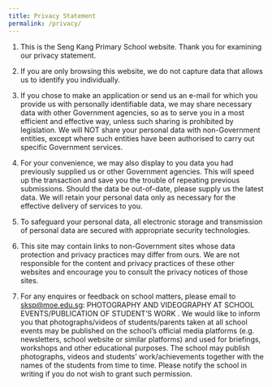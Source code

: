 ```yaml
---
title: Privacy Statement
permalink: /privacy/
---
```

1. This is the Seng Kang Primary School website. Thank you for examining our privacy statement. 

2. If you are only browsing this website, we do not capture data that allows us to identify you individually. 

3. If you chose to make an application or send us an e-mail for which you provide us with personally identifiable data, we may share necessary data with other Government agencies, so as to serve you in a most efficient and effective way, unless such sharing is prohibited by legislation. We will NOT share your personal data with non-Government entities, except where such entities have been authorised to carry out specific Government services. 

4. For your convenience, we may also display to you data you had previously supplied us or other Government agencies. This will speed up the transaction and save you the trouble of repeating previous submissions. Should the data be out-of-date, please supply us the latest data. We will retain your personal data only as necessary for the effective delivery of services to you. 

5. To safeguard your personal data, all electronic storage and transmission of personal data are secured with appropriate security technologies. 

6. This site may contain links to non-Government sites whose data protection and privacy practices may differ from ours. We are not responsible for the content and privacy practices of these other websites and encourage you to consult the privacy notices of those sites. 

7. For any enquires or feedback on school matters, please email to [sksp@moe.edu.sg](sksp@moe.edu.sg): PHOTOGRAPHY AND VIDEOGRAPHY AT SCHOOL EVENTS/PUBLICATION OF STUDENT’S WORK . We would like to inform you that photographs/videos of students/parents taken at all school events may be published on the school’s official media platforms (e.g. newsletters, school website or similar platforms) and used for briefings, workshops and other educational purposes. The school may publish photographs, videos and students’ work/achievements together with the names of the students from time to time. Please notify the school in writing if you do not wish to grant such permission.
